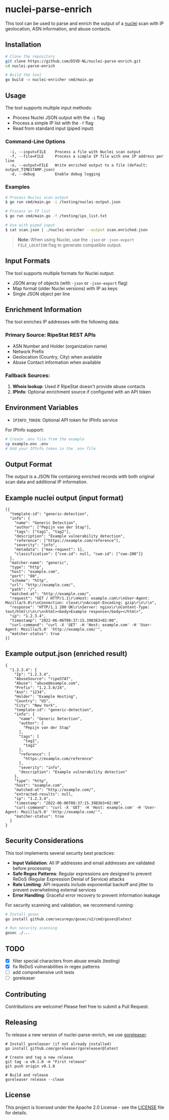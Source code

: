 # nuclei-parse-enrich

This tool can be used to parse and enrich the output of a [nuclei](https://github.com/projectdiscovery/nuclei) scan with IP geolocation, ASN information, and abuse contacts.

## Installation

```bash
# Clone the repository
git clone https://github.com/DIVD-NL/nuclei-parse-enrich.git
cd nuclei-parse-enrich

# Build the tool
go build -o nuclei-enricher cmd/main.go
```

## Usage

The tool supports multiple input methods:

- Process Nuclei JSON output with the `-i` flag
- Process a simple IP list with the `-f` flag
- Read from standard input (piped input)

### Command-Line Options

```
  -i, --input=FILE    Process a file with Nuclei scan output
  -f, --file=FILE     Process a simple IP file with one IP address per line
  -o, --output=FILE   Write enriched output to a file (default: output_TIMESTAMP.json)
  -d, --debug         Enable debug logging
```

### Examples

```bash
# Process Nuclei scan output
$ go run cmd/main.go -i /testing/nuclei-output.json

# Process an IP list
$ go run cmd/main.go -f /testing/ips_list.txt

# Use with piped input
$ cat scan.json | ./nuclei-enricher --output scan.enriched.json
```

> **Note**: When using Nuclei, use the `-json` or `-json-export FILE_LOCATION` flag to generate compatible output.

## Input Formats

The tool supports multiple formats for Nuclei output:
- JSON array of objects (with `-json` or `-json-export` flag)
- Map format (older Nuclei versions) with IP as keys
- Single JSON object per line

## Enrichment Information

The tool enriches IP addresses with the following data:

### Primary Source: RipeStat REST APIs
- ASN Number and Holder (organization name)
- Network Prefix
- Geolocation (Country, City) when available
- Abuse Contact information when available

### Fallback Sources:
1. **Whois lookup**: Used if RipeStat doesn't provide abuse contacts
2. **IPInfo**: Optional enrichment source if configured with an API token

## Environment Variables

- `IPINFO_TOKEN`: Optional API token for IPInfo service

For IPInfo support:
```bash
# Create .env file from the example
cp example.env .env
# Add your IPInfo token in the .env file
```

## Output Format

The output is a JSON file containing enriched records with both original scan data and additional IP information.

## Example nuclei output (input format)

```
[{
  "template-id": "generic-detection",
  "info": {
    "name": "Generic Detection",
    "author": ["Pepijn van der Stap"],
    "tags": ["tag1", "tag2"],
    "description": "Example vulnerability detection",
    "reference": ["https://example.com/reference"],
    "severity": "info",
    "metadata": {"max-request": 1},
    "classification": {"cve-id": null, "cwe-id": ["cwe-200"]}
  },
  "matcher-name": "generic",
  "type": "http",
  "host": "example.com",
  "port": "80",
  "scheme": "http",
  "url": "http://example.com/",
  "path": "/",
  "matched-at": "http://example.com/",
  "request": "GET / HTTP/1.1\r\nHost: example.com\r\nUser-Agent: Mozilla/5.0\r\nConnection: close\r\nAccept-Encoding: gzip\r\n\r\n",
  "response": "HTTP/1.1 200 OK\r\nServer: nginx\r\nContent-Type: text/html\r\n\r\n<html><body>Example response</body></html>",
  "ip": "1.2.3.4",
  "timestamp": "2022-06-06T08:37:15.398363+02:00",
  "curl-command": "curl -X 'GET' -H 'Host: example.com' -H 'User-Agent: Mozilla/5.0' 'http://example.com/'",
  "matcher-status": true
}]
```

## Example output.json (enriched result)

```
{
  "1.2.3.4": {
    "Ip": "1.2.3.4",
    "AbuseSource": "ripeSTAT",
    "Abuse": "abuse@example.com",
    "Prefix": "1.2.3.0/24",
    "Asn": "1234",
    "Holder": "Example Hosting",
    "Country": "US",
    "City": "New York",
    "template-id": "generic-detection",
    "info": {
      "name": "Generic Detection",
      "author": [
        "Pepijn van der Stap"
      ],
      "tags": [
        "tag1",
        "tag2"
      ],
      "reference": [
        "https://example.com/reference"
      ],
      "severity": "info",
      "description": "Example vulnerability detection"
    },
    "type": "http",
    "host": "example.com",
    "matched-at": "http://example.com/",
    "extracted-results": null,
    "ip": "1.2.3.4",
    "timestamp": "2022-06-06T08:37:15.398363+02:00",
    "curl-command": "curl -X 'GET' -H 'Host: example.com' -H 'User-Agent: Mozilla/5.0' 'http://example.com/'",
    "matcher-status": true
  }
}
```

## Security Considerations

This tool implements several security best practices:

- **Input Validation**: All IP addresses and email addresses are validated before processing
- **Safe Regex Patterns**: Regular expressions are designed to prevent ReDoS (Regular Expression Denial of Service) attacks
- **Rate Limiting**: API requests include exponential backoff and jitter to prevent overwhelming external services
- **Error Handling**: Graceful error recovery to prevent information leakage

For security scanning and validation, we recommend running:

```bash
# Install gosec
go install github.com/securego/gosec/v2/cmd/gosec@latest

# Run security scanning
gosec ./...
```

## TODO

- [x] filter special characters from abuse emails (testing)
- [x] fix ReDoS vulnerabilities in regex patterns
- [ ] add comprehensive unit tests
- [ ] goreleaser

## Contributing

Contributions are welcome! Please feel free to submit a Pull Request.

## Releasing

To release a new version of nuclei-parse-enrich, we use [goreleaser](https://goreleaser.com/).

```
# Install goreleaser (if not already installed)
go install github.com/goreleaser/goreleaser@latest

# Create and tag a new release
git tag -a v0.1.0 -m "First release"
git push origin v0.1.0

# Build and release
goreleaser release --clean
```

## License

This project is licensed under the Apache 2.0 License - see the [LICENSE](LICENSE) file for details.
